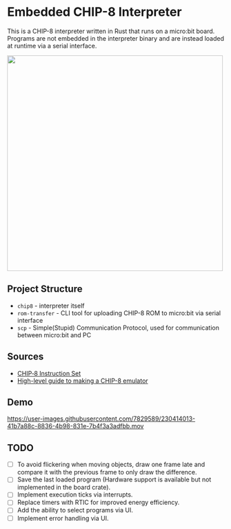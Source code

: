 # Embedded CHIP-8 Interpreter

This is a CHIP-8 interpreter written in Rust that runs on a micro:bit board.  
Programs are not embedded in the interpreter binary and are instead loaded at runtime via a serial interface.

<img src="https://user-images.githubusercontent.com/7829589/230412101-70491f00-5c3c-4737-a95e-a7a8a06c626b.jpg" width="500">

## Project Structure

- `chip8` - interpreter itself
- `rom-transfer` - CLI tool for uploading CHIP-8 ROM to micro:bit via serial interface
- `scp` - Simple(Stupid) Communication Protocol, used for communication between micro:bit and PC

## Sources

- [CHIP‐8 Instruction Set](https://github.com/mattmikolay/chip-8/wiki/CHIP%E2%80%908-Instruction-Set)
- [High-level guide to making a CHIP-8 emulator](https://tobiasvl.github.io/blog/write-a-chip-8-emulator/)

## Demo

https://user-images.githubusercontent.com/7829589/230414013-41b7a88c-8836-4b98-831e-7b4f3a3adfbb.mov

## TODO

* [ ] To avoid flickering when moving objects, draw one frame late and compare it with the previous frame to only draw the difference.
* [ ] Save the last loaded program (Hardware support is available but not implemented in the board crate).
* [ ] Implement execution ticks via interrupts.
* [ ] Replace timers with RTIC for improved energy efficiency.
* [ ] Add the ability to select programs via UI.
* [ ] Implement error handling via UI.
